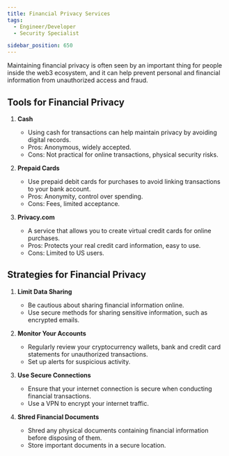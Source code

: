 ```yaml
---
title: Financial Privacy Services
tags:
  - Engineer/Developer
  - Security Specialist

sidebar_position: 650
---
```


Maintaining financial privacy is often seen by an important thing for people inside the web3 ecosystem, and it can help prevent personal and financial information from unauthorized access and fraud.


## Tools for Financial Privacy

1. **Cash**
   - Using cash for transactions can help maintain privacy by avoiding digital records.
   - Pros: Anonymous, widely accepted.
   - Cons: Not practical for online transactions, physical security risks.

2. **Prepaid Cards**
   - Use prepaid debit cards for purchases to avoid linking transactions to your bank account.
   - Pros: Anonymity, control over spending.
   - Cons: Fees, limited acceptance.

3. **Privacy.com**
   - A service that allows you to create virtual credit cards for online purchases.
   - Pros: Protects your real credit card information, easy to use.
   - Cons: Limited to US users.


## Strategies for Financial Privacy

1. **Limit Data Sharing**
   - Be cautious about sharing financial information online.
   - Use secure methods for sharing sensitive information, such as encrypted emails.

2. **Monitor Your Accounts**
   - Regularly review your cryptocurrency wallets, bank and credit card statements for unauthorized transactions.
   - Set up alerts for suspicious activity.

3. **Use Secure Connections**
   - Ensure that your internet connection is secure when conducting financial transactions.
   - Use a VPN to encrypt your internet traffic.

4. **Shred Financial Documents**
   - Shred any physical documents containing financial information before disposing of them.
   - Store important documents in a secure location.
